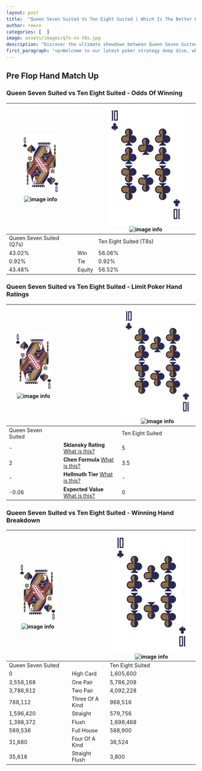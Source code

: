 ```yaml
---
layout: post
title:  "Queen Seven Suited Vs Ten Eight Suited | Which Is The Better Hand In Poker? A Complete Guide"
author: reece
categories: [  ]
image: assets/images/q7s-vs-t8s.jpg
description: "Discover the ultimate showdown between Queen Seven Suited and Ten Eight Suited in poker! Uncover the odds, strategies, and scenarios where one hand triumphs over the other. Get ready to up your poker game with this thrilling analysis."
first_paragraph: "<p>Welcome to our latest poker strategy deep dive, where we're pitting two distinct hands against each other in a high-stakes showdown: Queen Seven Suited vs Ten Eight Suited.</p><p>In the dynamic world of poker, every decision counts, and knowing which hand holds the upper hand is key to your success at the table.</p><p>In this article, we'll dissect these two hands, explore the scenarios where one dominates the other, and equip you with the knowledge to make strategic choices that can tip the odds in your favor.</p><p>Get ready to unravel the intriguing dynamics of these poker hands and elevate your game to new heights.</p>"
---
```




[comment]: # (sp0)

## Pre Flop Hand Match Up

<div class="table hand-ratings" markdown="1"> 



### Queen Seven Suited vs Ten Eight Suited - Odds Of Winning


    
| ![image info](assets/images/hand1/Q.png) ![image info](assets/images/hand1/7s.png) |  | ![image info](assets/images/hand2/T.png) ![image info](assets/images/hand2/8s.png) |
| -------- | -------- | -------- |
| Queen Seven Suited (Q7s) |  | Ten Eight Suited (T8s) |
| 43.02% | Win | 56.06% |
| 0.92% | Tie | 0.92% |
| 43.48% | Equity | 56.52% |




[comment]: # (sp1)



### Queen Seven Suited vs Ten Eight Suited - Limit Poker Hand Ratings


    
| ![image info](assets/images/hand1/Q.png) ![image info](assets/images/hand1/7s.png) |  | ![image info](assets/images/hand2/T.png) ![image info](assets/images/hand2/8s.png) |
| -------- | -------- | -------- |
| Queen Seven Suited |  | Ten Eight Suited |
| - | **Sklansky Rating** [What is this?](/sklansky-rating-explained) | 5 |
| 2 | **Chen Formula** [What is this?](/chen-formula-explained) | 3.5 |
| - | **Hellmuth Tier** [What is this?](/Hellmuth-tier-explained) | - |
| -0.06 | **Expected Value** [What is this?](/expected-value-explained) | 0 |




[comment]: # (sp2)



### Queen Seven Suited vs Ten Eight Suited - Winning Hand Breakdown


    
| ![image info](assets/images/hand1/Q.png) ![image info](assets/images/hand1/7s.png) |  | ![image info](assets/images/hand2/T.png) ![image info](assets/images/hand2/8s.png) |
| -------- | -------- | -------- |
| Queen Seven Suited |  | Ten Eight Suited |
| 0 | High Card | 1,605,600 |
| 3,558,168 | One Pair | 5,786,208 |
| 3,786,912 | Two Pair | 4,092,228 |
| 788,112 | Three Of A Kind | 968,516 |
| 1,596,420 | Straight | 579,756 |
| 1,398,372 | Flush | 1,698,468 |
| 589,536 | Full House | 588,900 |
| 31,680 | Four Of A Kind | 36,524 |
| 35,616 | Straight Flush | 3,800 |




[comment]: # (sp3)



</div>

[comment]: # (sp4)



[comment]: # (sp5)

